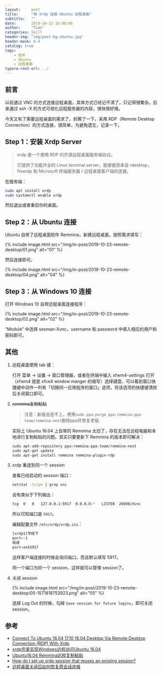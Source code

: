 ```yaml
---
layout:     post
title:      "用 Xrdp 连接 Ubuntu 远程桌面"
subtitle:   ""
date:       2019-10-23 10:00:00
author:     "Tian"
categories: Skill
header-img: "img/post-bg-ubuntu.jpg"
header-mask: 0.4
catalog: true
tags:
    - 技术
    - Ubuntu
    - 远程桌面
typora-root-url: ../
---
```


## 前言

以前通过 VNC 的方式连接远程桌面，具体方式已经记不清了，只记得很繁杂。后来通过 ssh -X 的方式可视化远程服务器的内容，很快很好用。

今天又有了需要远程桌面的需求了，折腾了一下，采用 RDP（Remote Desktop Connection）的方式连接，很简单，为避免遗忘，记录一下。

## Step 1：安装 Xrdp Server

> xrdp 是一个使用 RDP 的开源远程桌面服务端协议。
>
> 它提供了功能齐全的 Linux terminal server，能够接受来自 rdesktop，freerdp 和 Microsoft 终端服务器 / 远程桌面客户端的连接。 

在服务端：

```bash
sudo apt install xrdp
sudo systemctl enable xrdp
```

然后退出或者重启你的桌面。

## Step 2：从 Ubuntu 连接

Ubuntu 自带了远程桌面软件 Remmina，新建远程桌面，按照需求填写：

{% include image.html src="/img/in-post/2019-10-23-remote-desktop/01.png" alt="01" %}

然后连接即可。

{% include image.html src="/img/in-post/2019-10-23-remote-desktop/04.png" alt="04" %}

## Step 3：从 Windows 10 连接

打开 Windows 10 自带远程桌面连接程序：

{% include image.html src="/img/in-post/2019-10-23-remote-desktop/02.png" alt="02" %}

“Module” 中选择 sesman-Xvnc，username 和 password 中填入相应的用户和密码即可。

## 其他

1. 远程桌面使用 tab 键：

   打开 菜单 -> 设置 -> 窗口管理器，或者在终端中输入 xfwm4-settings 打开（xfwm4 就是 xfce4 window manger 的缩写）选择键盘，可以看到窗口快捷键中动作一列有「切换同一应用程序的窗口」选项，将该选项的快捷键清除后关闭窗口即可。

2. ~~remmina复制粘贴~~

   > 注意：新版会连不上，使用`sudo ppa-purge ppa:remmina-ppa-team/remmina-next`删除ppa并恢复老版

   实际上 Ubuntu 16.04 上自带的 Remmina 太旧了，存在无法在远程电脑和本地进行复制粘贴的问题。其实只要更新下 Remmina 的版本即可解决：
   
   ```bash
   sudo apt-add-repository ppa:remmina-ppa-team/remmina-next
   sudo apt-get update
   sudo apt-get install remmina remmina-plugin-rdp
   ```

3. xrdp 重连到同一个 session

   查看已经启动的 session 端口：

   ```bash
   netstat -tulpn | grep vnc
   ```

   会有类似于下列输出：

   ```bash
   tcp	0	0	127.0.0.1:5917	0.0.0.0:*	LISTEN	26698/Xvnc
   ```

   所以可知端口是 `5917`。

   编辑配置文件 `/etc/xrdp/xrdp.ini`：

   ```bash
   [xrdp1]字段下
   port=-1
   改成
   port=ask5917
   ```

   这样客户端连接的时候会询问端口，而且默认填写 5917。

   同一个端口为同一个 session，这样就可以管理 session了。

4. 关闭 session

   {% include image.html src="/img/in-post/2019-10-23-remote-desktop/05-1571818753923.png" alt="05" %}

   选择 Log Out 的时候，勾掉 `Save session for future logins`，即可关闭 session。

## 参考

- [Connect To Ubuntu 16.04 17.10 18.04 Desktop Via Remote Desktop Connection (RDP) With Xrdp](https://websiteforstudents.com/connect-to-ubuntu-16-04-17-10-18-04-desktop-via-remote-desktop-connection-rdp-with-xrdp/)
- [xrdp完美实现Windows远程访问Ubuntu 16.04](https://www.cnblogs.com/xuliangxing/p/7560723.html)
- [Ubuntu16.04 Remmina远程复制粘贴](https://blog.csdn.net/TurboIan/article/details/85130054)
- [How do I set up xrdp session that reuses an existing session?](https://askubuntu.com/questions/133343/how-do-i-set-up-xrdp-session-that-reuses-an-existing-session)
- [远程桌面关闭后如何恢复原会话连接](https://blog.csdn.net/wangleiwavesharp/article/details/71218862)

